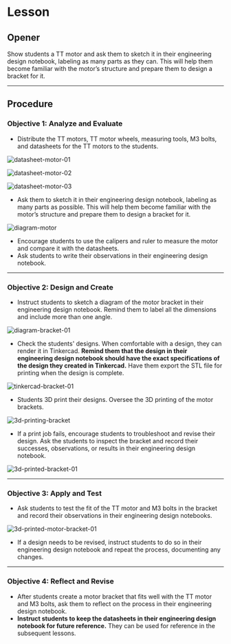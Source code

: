 # Lesson

## Opener

Show students a TT motor and ask them to sketch it in their engineering design notebook, labeling as many parts as they can. This will help them become familiar with the motor’s structure and prepare them to design a bracket for it.

---

## Procedure

### **Objective 1: Analyze and Evaluate**

- Distribute the TT motors, TT motor wheels, measuring tools, M3 bolts, and datasheets for the TT motors to the students.

![datasheet-motor-01](assets/datasheet-motor-01.jpg)

![datasheet-motor-02](assets/datasheet-motor-02.jpg)

![datasheet-motor-03](assets/datasheet-motor-03.jpg)

- Ask them to sketch it in their engineering design notebook, labeling as many parts as possible. This will help them become familiar with the motor’s structure and prepare them to design a bracket for it.

![diagram-motor](assets/diagram-motor.jpg)

- Encourage students to use the calipers and ruler to measure the motor and compare it with the datasheets.
- Ask students to write their observations in their engineering design notebook.

---

### **Objective 2: Design and Create**

- Instruct students to sketch a diagram of the motor bracket in their engineering design notebook. Remind them to label all the dimensions and include more than one angle.

![diagram-bracket-01](assets/diagram-bracket-01.jpg)

- Check the students' designs. When comfortable with a design, they can render it in Tinkercad. **Remind them that the design in their engineering design notebook should have the exact specifications of the design they created in Tinkercad.** Have them export the STL file for printing when the design is complete. 

![tinkercad-bracket-01](assets/tinkercad-bracket-01.jpg)

- Students 3D print their designs. Oversee the 3D printing of the motor brackets. 

![3d-printing-bracket](https://i.imgur.com/VuvqBtw.gif)

- If a print job fails, encourage students to troubleshoot and revise their design. Ask the students to inspect the bracket and record their successes, observations, or results in their engineering design notebook.

![3d-printed-bracket-01](assets/3d-printed-bracket-01.png)

---

### **Objective 3: Apply and Test**

- Ask students to test the fit of the TT motor and M3 bolts in the bracket and record their observations in their engineering design notebooks.

![3d-printed-motor-bracket-01](assets/3d-printed-motor-bracket-01.png)

- If a design needs to be revised, instruct students to do so in their engineering design notebook and repeat the process, documenting any changes.

---

### **Objective 4: Reflect and Revise**

- After students create a motor bracket that fits well with the TT motor and M3 bolts, ask them to reflect on the process in their engineering design notebook.
- **Instruct students to keep the datasheets in their engineering design notebook for future reference.** They can be used for reference in the subsequent lessons.
